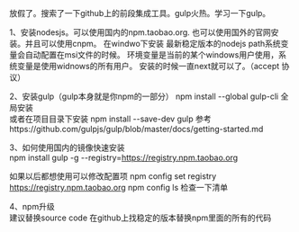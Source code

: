 放假了。搜索了一下github上的前段集成工具。gulp火热。学习一下gulp。


1、安装nodesjs。可以使用国内的npm.taobao.org. 也可以使用国外的官网安装。并且可以使用cnpm。
在windwo下安装 最新稳定版本的nodejs path系统变量会自动配置在msi文件的时候。
环境变量是当前的某个windows用户使用，系统变量是使用widnows的所有用户。
安装的时候一直next就可以了。（accept 协议）



2、安装gulp（gulp本身就是你npm的一部分）
npm install --global gulp-cli 全局安装  
或者在项目目录下安装 npm install --save-dev gulp
参考https://github.com/gulpjs/gulp/blob/master/docs/getting-started.md


3、如何使用国内的镜像快速安装  
npm install gulp -g --registry=https://registry.npm.taobao.org  

如果以后都想使用可以修改配置项
npm config set  registry https://registry.npm.taobao.org
npm config ls 检查一下清单


4、npm升级  
建议替换source code    在github上找稳定的版本替换npm里面的所有的代码
